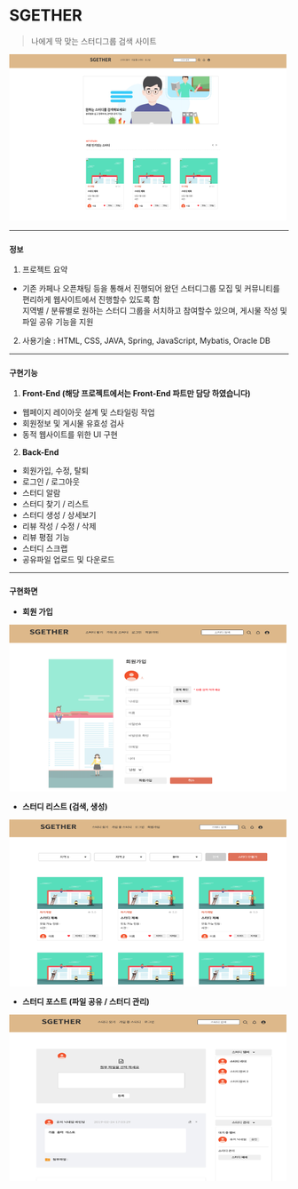 # SGETHER

> 나에게 딱 맞는 스터디그룹 검색 사이트

<img src='readme_img/main.png' width='500' height='300' alt='main' />

---
### **`정보`**

1. 프로젝트 요약  
  * 기존 카페나 오픈채팅 등을 통해서 진행되어 왔던 스터디그룹 모집 및 커뮤니티를 편리하게 웹사이트에서 진행할수 있도록 함  
    지역별 / 분류별로 원하는 스터디 그룹을 서치하고 참여할수 있으며, 게시물 작성 및 파일 공유 기능을 지원

2. 사용기술 : HTML, CSS, JAVA, Spring, JavaScript, Mybatis, Oracle DB      

---  
### **`구현기능`**

1. **Front-End (해당 프로젝트에서는 Front-End 파트만 담당 하였습니다)** 
  * 웹페이지 레이아웃 설계 및 스타일링 작업
  * 회원정보 및 게시물 유효성 검사
  * 동적 웹사이트를 위한 UI 구현   

2. **Back-End** 
  * 회원가입, 수정, 탈퇴
  * 로그인 / 로그아웃
  * 스터디 알람
  * 스터디 찾기 / 리스트
  * 스터디 생성 / 상세보기
  * 리뷰 작성 / 수정 / 삭제
  * 리뷰 평점 기능
  * 스터디 스크랩
  * 공유파일 업로드 및 다운로드
---
### **`구현화면`**

* **회원 가입**

<img src='readme_img/signup.png' width='500' height='300' alt='signup' />

* **스터디 리스트 (검색, 생성)**

<img src='readme_img/list.png' width='500' height='300' alt='list' />

* **스터디 포스트 (파일 공유 / 스터디 관리)**

<img src='readme_img/post.png' width='500' height='300' alt='post' />
